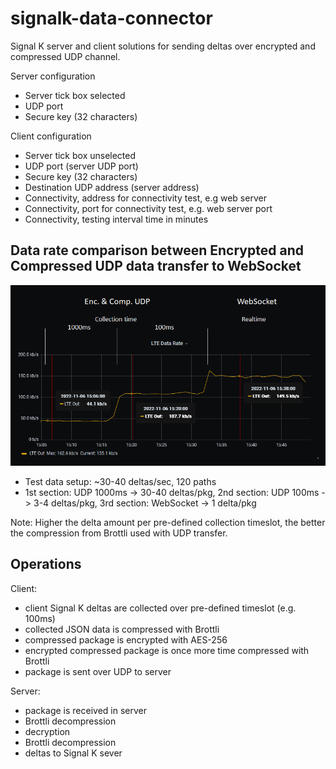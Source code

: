 # signalk-data-connector
Signal K server and client solutions for sending deltas over encrypted and compressed UDP channel.

Server configuration
- Server tick box selected
- UDP port
- Secure key (32 characters)

Client configuration
- Server tick box unselected
- UDP port (server UDP port)
- Secure key (32 characters)
- Destination UDP address (server address)
- Connectivity, address for connectivity test, e.g web server
- Connectivity, port for connectivity test, e.g. web server port
- Connectivity, testing interval time in minutes

## Data rate comparison between Encrypted and Compressed UDP data transfer to WebSocket
![datarate](Doc/Datarate.png)
- Test data setup: ~30-40 deltas/sec, 120 paths
- 1st section: UDP 1000ms -> 30-40 deltas/pkg, 2nd section: UDP 100ms -> 3-4 deltas/pkg, 3rd section: WebSocket -> 1 delta/pkg

Note: Higher the delta amount per pre-defined collection timeslot, the better the compression from Brottli used with UDP transfer.
## Operations
Client:
- client Signal K deltas are collected over pre-defined timeslot (e.g. 100ms)
- collected JSON data is compressed with Brottli
- compressed package is encrypted with AES-256
- encrypted compressed package is once more time compressed with Brottli
- package is sent over UDP to server

Server:
- package is received in server
- Brottli decompression
- decryption
- Brottli decompression
- deltas to Signal K sever
